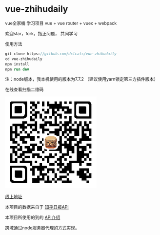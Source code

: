 # vue-zhihudaily

vue全家桶 学习项目
vue + vue router + vuex + webpack

欢迎star，fork，指正问题， 共同学习

使用方法

``` stata
git clone https://github.com/dclcats/vue-zhihudaily
cd vue-zhihudaily
npm install
npm run dev
```
注：node版本，我本机使用的版本为7.7.2 （建议使用yarn锁定第三方插件版本）

在线查看扫描二维码

![QR code][1]

[线上地址][2]

本项目的数据来自于 [知乎日报API][3]

本项目所使用的到的 [API介绍][4]

跨域通过node服务器代理的方式实现。


  [1]: ./public/images/code_little.png "QR code"
  [2]: http://www.chriz.site/zhihudaily/
  [3]: https://github.com/izzyleung/ZhihuDailyPurify/wiki/%E7%9F%A5%E4%B9%8E%E6%97%A5%E6%8A%A5-API-%E5%88%86%E6%9E%90
  [4]: https://github.com/dclcats/vue-zhihudaily/blob/master/zhihudaily_API.md